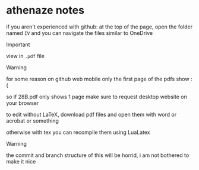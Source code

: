 # athenaze notes

if you aren't experienced with github:
at the top of the page, open the folder named `IV`
and you can navigate the files similar to OneDrive


>[!IMPORTANT]
> view in `.pdf` file

>[!WARNING]
> for some reason on github web mobile only the first page of the pdfs show :( 
>
> so if 28B.pdf only shows 1 page make sure to request desktop website on your browser 


to edit without LaTeX, download pdf files and open them with word or acrobat or something

otherwise with tex you can recompile them using LuaLatex


> [!WARNING]
> the commit and branch structure of this will be horrid, 
> i am not bothered to make it nice

